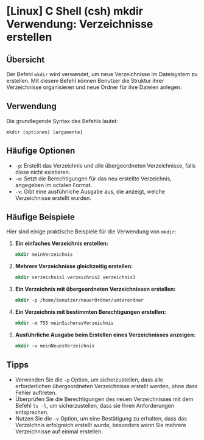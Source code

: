 # [Linux] C Shell (csh) mkdir Verwendung: Verzeichnisse erstellen

## Übersicht
Der Befehl `mkdir` wird verwendet, um neue Verzeichnisse im Dateisystem zu erstellen. Mit diesem Befehl können Benutzer die Struktur ihrer Verzeichnisse organisieren und neue Ordner für ihre Dateien anlegen.

## Verwendung
Die grundlegende Syntax des Befehls lautet:

```
mkdir [optionen] [argumente]
```

## Häufige Optionen
- `-p`: Erstellt das Verzeichnis und alle übergeordneten Verzeichnisse, falls diese nicht existieren.
- `-m`: Setzt die Berechtigungen für das neu erstellte Verzeichnis, angegeben im octalen Format.
- `-v`: Gibt eine ausführliche Ausgabe aus, die anzeigt, welche Verzeichnisse erstellt wurden.

## Häufige Beispiele
Hier sind einige praktische Beispiele für die Verwendung von `mkdir`:

1. **Ein einfaches Verzeichnis erstellen:**
   ```csh
   mkdir meinVerzeichnis
   ```

2. **Mehrere Verzeichnisse gleichzeitig erstellen:**
   ```csh
   mkdir verzeichnis1 verzeichnis2 verzeichnis3
   ```

3. **Ein Verzeichnis mit übergeordneten Verzeichnissen erstellen:**
   ```csh
   mkdir -p /home/benutzer/neuerOrdner/unterordner
   ```

4. **Ein Verzeichnis mit bestimmten Berechtigungen erstellen:**
   ```csh
   mkdir -m 755 meinSicheresVerzeichnis
   ```

5. **Ausführliche Ausgabe beim Erstellen eines Verzeichnisses anzeigen:**
   ```csh
   mkdir -v meinNeuesVerzeichnis
   ```

## Tipps
- Verwenden Sie die `-p` Option, um sicherzustellen, dass alle erforderlichen übergeordneten Verzeichnisse erstellt werden, ohne dass Fehler auftreten.
- Überprüfen Sie die Berechtigungen des neuen Verzeichnisses mit dem Befehl `ls -l`, um sicherzustellen, dass sie Ihren Anforderungen entsprechen.
- Nutzen Sie die `-v` Option, um eine Bestätigung zu erhalten, dass das Verzeichnis erfolgreich erstellt wurde, besonders wenn Sie mehrere Verzeichnisse auf einmal erstellen.